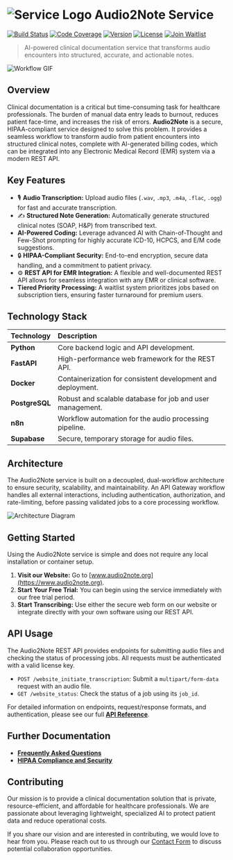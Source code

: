 # ![Service Logo](https://raw.githubusercontent.com/sunpcaudio2note/audio2note/main/docs/website/pic/service-logo.svg) Audio2Note Service

[![Build Status](https://img.shields.io/badge/build-passing-brightgreen)](https://github.com/sunpcaudio2note/audio2note)
[![Code Coverage](https://img.shields.io/badge/coverage-95%25-brightgreen)](https://github.com/sunpcaudio2note/audio2note)
[![Version](https://img.shields.io/badge/version-1.0.0-blue)](https://github.com/sunpcaudio2note/audio2note)
[![License](https://img.shields.io/badge/license-MIT-blue)](https://github.com/sunpcaudio2note/audio2note/blob/main/LICENSE)
[![Join Waitlist](https://img.shields.io/badge/join-waitlist-orange)](https://www.audio2note.org/waitlist)

> AI-powered clinical documentation service that transforms audio encounters into structured, accurate, and actionable notes.

![Workflow GIF](https://raw.githubusercontent.com/sunpcaudio2note/audio2note/main/docs/website/pic/workflow.gif)

## Overview

Clinical documentation is a critical but time-consuming task for healthcare professionals. The burden of manual data entry leads to burnout, reduces patient face-time, and increases the risk of errors. **Audio2Note** is a secure, HIPAA-compliant service designed to solve this problem. It provides a seamless workflow to transform audio from patient encounters into structured clinical notes, complete with AI-generated billing codes, which can be integrated into any Electronic Medical Record (EMR) system via a modern REST API.

## Key Features

-   🎙️ **Audio Transcription:** Upload audio files (`.wav`, `.mp3`, `.m4a`, `.flac`, `.ogg`) for fast and accurate transcription.
-   ✍️ **Structured Note Generation:** Automatically generate structured clinical notes (SOAP, H&P) from transcribed text.
-   **AI-Powered Coding:** Leverage advanced AI with Chain-of-Thought and Few-Shot prompting for highly accurate ICD-10, HCPCS, and E/M code suggestions.
-   🔒 **HIPAA-Compliant Security:** End-to-end encryption, secure data handling, and a commitment to patient privacy.
-   ⚙️ **REST API for EMR Integration:** A flexible and well-documented REST API allows for seamless integration with any EMR or clinical software.
-   **Tiered Priority Processing:** A waitlist system prioritizes jobs based on subscription tiers, ensuring faster turnaround for premium users.

## Technology Stack

| Technology | Description |
| :--- | :--- |
| **Python** | Core backend logic and API development. |
| **FastAPI** | High-performance web framework for the REST API. |
| **Docker** | Containerization for consistent development and deployment. |
| **PostgreSQL** | Robust and scalable database for job and user management. |
| **n8n** | Workflow automation for the audio processing pipeline. |
| **Supabase** | Secure, temporary storage for audio files. |

## Architecture

The Audio2Note service is built on a decoupled, dual-workflow architecture to ensure security, scalability, and maintainability. An API Gateway workflow handles all external interactions, including authentication, authorization, and rate-limiting, before passing validated jobs to a core processing workflow.

![Architecture Diagram](https://raw.githubusercontent.com/sunpcaudio2note/audio2note/main/docs/website/pic/architecture-diagram.png)

## Getting Started

Using the Audio2Note service is simple and does not require any local installation or container setup.

1.  **Visit our Website:** Go to [www.audio2note.org](https://www.audio2note.org).
2.  **Start Your Free Trial:** You can begin using the service immediately with our free trial period.
3.  **Start Transcribing:** Use either the secure web form on our website or integrate directly with your own software using our REST API.

## API Usage

The Audio2Note REST API provides endpoints for submitting audio files and checking the status of processing jobs. All requests must be authenticated with a valid license key.

-   `POST /website_initiate_transcription`: Submit a `multipart/form-data` request with an audio file.
-   `GET /website_status`: Check the status of a job using its `job_id`.

For detailed information on endpoints, request/response formats, and authentication, please see our full **[API Reference](API_REFERENCE.md)**.

## Further Documentation

-   **[Frequently Asked Questions](FAQ.md)**
-   **[HIPAA Compliance and Security](HIPAA_Compliance.md)**

## Contributing

Our mission is to provide a clinical documentation solution that is private, resource-efficient, and affordable for healthcare professionals. We are passionate about leveraging lightweight, specialized AI to protect patient data and reduce operational costs.

If you share our vision and are interested in contributing, we would love to hear from you. Please reach out to us through our [Contact Form](https://www.audio2note.org/?page_id=136) to discuss potential collaboration opportunities.